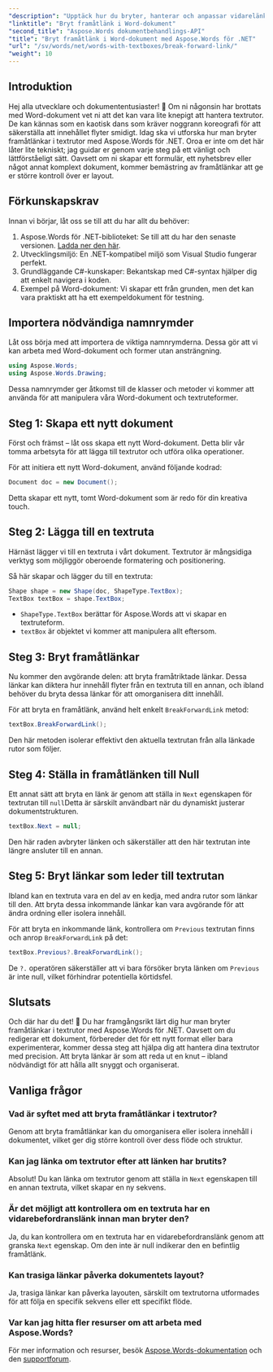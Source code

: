 ```yaml
---
"description": "Upptäck hur du bryter, hanterar och anpassar vidarelänkar i textrutor med Aspose.Words för .NET. Den här steg-för-steg-guiden täcker allt du behöver för att effektivisera din dokumentlayout och förbättra din Word-filhantering."
"linktitle": "Bryt framåtlänk i Word-dokument"
"second_title": "Aspose.Words dokumentbehandlings-API"
"title": "Bryt framåtlänk i Word-dokument med Aspose.Words för .NET"
"url": "/sv/words/net/words-with-textboxes/break-forward-link/"
"weight": 10
---
```


## Introduktion

Hej alla utvecklare och dokumententusiaster! 🌟 Om ni någonsin har brottats med Word-dokument vet ni att det kan vara lite knepigt att hantera textrutor. De kan kännas som en kaotisk dans som kräver noggrann koreografi för att säkerställa att innehållet flyter smidigt. Idag ska vi utforska hur man bryter framåtlänkar i textrutor med Aspose.Words för .NET. Oroa er inte om det här låter lite tekniskt; jag guidar er genom varje steg på ett vänligt och lättförståeligt sätt. Oavsett om ni skapar ett formulär, ett nyhetsbrev eller något annat komplext dokument, kommer bemästring av framåtlänkar att ge er större kontroll över er layout.

## Förkunskapskrav

Innan vi börjar, låt oss se till att du har allt du behöver:

1. Aspose.Words för .NET-biblioteket: Se till att du har den senaste versionen. [Ladda ner den här](https://releases.aspose.com/words/net/).
2. Utvecklingsmiljö: En .NET-kompatibel miljö som Visual Studio fungerar perfekt.
3. Grundläggande C#-kunskaper: Bekantskap med C#-syntax hjälper dig att enkelt navigera i koden.
4. Exempel på Word-dokument: Vi skapar ett från grunden, men det kan vara praktiskt att ha ett exempeldokument för testning.

## Importera nödvändiga namnrymder

Låt oss börja med att importera de viktiga namnrymderna. Dessa gör att vi kan arbeta med Word-dokument och former utan ansträngning.

```csharp
using Aspose.Words;
using Aspose.Words.Drawing;
```

Dessa namnrymder ger åtkomst till de klasser och metoder vi kommer att använda för att manipulera våra Word-dokument och textruteformer.

## Steg 1: Skapa ett nytt dokument

Först och främst – låt oss skapa ett nytt Word-dokument. Detta blir vår tomma arbetsyta för att lägga till textrutor och utföra olika operationer.

För att initiera ett nytt Word-dokument, använd följande kodrad:

```csharp
Document doc = new Document();
```

Detta skapar ett nytt, tomt Word-dokument som är redo för din kreativa touch.

## Steg 2: Lägga till en textruta

Härnäst lägger vi till en textruta i vårt dokument. Textrutor är mångsidiga verktyg som möjliggör oberoende formatering och positionering.

Så här skapar och lägger du till en textruta:

```csharp
Shape shape = new Shape(doc, ShapeType.TextBox);
TextBox textBox = shape.TextBox;
```

- `ShapeType.TextBox` berättar för Aspose.Words att vi skapar en textruteform.
- `textBox` är objektet vi kommer att manipulera allt eftersom.

## Steg 3: Bryt framåtlänkar

Nu kommer den avgörande delen: att bryta framåtriktade länkar. Dessa länkar kan diktera hur innehåll flyter från en textruta till en annan, och ibland behöver du bryta dessa länkar för att omorganisera ditt innehåll.

För att bryta en framåtlänk, använd helt enkelt `BreakForwardLink` metod:

```csharp
textBox.BreakForwardLink();
```

Den här metoden isolerar effektivt den aktuella textrutan från alla länkade rutor som följer.

## Steg 4: Ställa in framåtlänken till Null

Ett annat sätt att bryta en länk är genom att ställa in `Next` egenskapen för textrutan till `null`Detta är särskilt användbart när du dynamiskt justerar dokumentstrukturen.

```csharp
textBox.Next = null;
```

Den här raden avbryter länken och säkerställer att den här textrutan inte längre ansluter till en annan.

## Steg 5: Bryt länkar som leder till textrutan

Ibland kan en textruta vara en del av en kedja, med andra rutor som länkar till den. Att bryta dessa inkommande länkar kan vara avgörande för att ändra ordning eller isolera innehåll.

För att bryta en inkommande länk, kontrollera om `Previous` textrutan finns och anrop `BreakForwardLink` på det:

```csharp
textBox.Previous?.BreakForwardLink();
```

De `?.` operatören säkerställer att vi bara försöker bryta länken om `Previous` är inte null, vilket förhindrar potentiella körtidsfel.

## Slutsats

Och där har du det! 🎉 Du har framgångsrikt lärt dig hur man bryter framåtlänkar i textrutor med Aspose.Words för .NET. Oavsett om du redigerar ett dokument, förbereder det för ett nytt format eller bara experimenterar, kommer dessa steg att hjälpa dig att hantera dina textrutor med precision. Att bryta länkar är som att reda ut en knut – ibland nödvändigt för att hålla allt snyggt och organiserat.

## Vanliga frågor

### Vad är syftet med att bryta framåtlänkar i textrutor?

Genom att bryta framåtlänkar kan du omorganisera eller isolera innehåll i dokumentet, vilket ger dig större kontroll över dess flöde och struktur.

### Kan jag länka om textrutor efter att länken har brutits?

Absolut! Du kan länka om textrutor genom att ställa in `Next` egenskapen till en annan textruta, vilket skapar en ny sekvens.

### Är det möjligt att kontrollera om en textruta har en vidarebefordranslänk innan man bryter den?

Ja, du kan kontrollera om en textruta har en vidarebefordranslänk genom att granska `Next` egenskap. Om den inte är null indikerar den en befintlig framåtlänk.

### Kan trasiga länkar påverka dokumentets layout?

Ja, trasiga länkar kan påverka layouten, särskilt om textrutorna utformades för att följa en specifik sekvens eller ett specifikt flöde.

### Var kan jag hitta fler resurser om att arbeta med Aspose.Words?

För mer information och resurser, besök [Aspose.Words-dokumentation](https://reference.aspose.com/words/net/) och den [supportforum](https://forum.aspose.com/c/words/8).